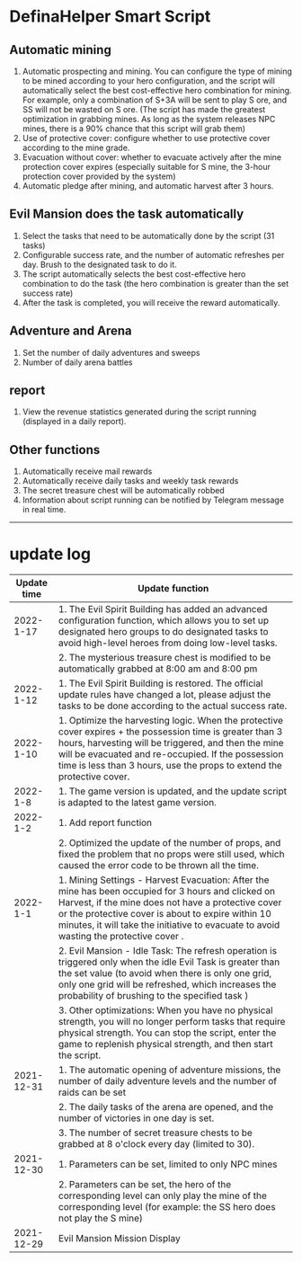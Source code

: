# DefinaHelper Smart Script

## Automatic mining
1. Automatic prospecting and mining. You can configure the type of mining to be mined according to your hero configuration, and the script will automatically select the best cost-effective hero combination for mining. For example, only a combination of S+3A will be sent to play S ore, and SS will not be wasted on S ore. (The script has made the greatest optimization in grabbing mines. As long as the system releases NPC mines, there is a 90% chance that this script will grab them)
2. Use of protective cover: configure whether to use protective cover according to the mine grade.
3. Evacuation without cover: whether to evacuate actively after the mine protection cover expires (especially suitable for S mine, the 3-hour protection cover provided by the system)
4. Automatic pledge after mining, and automatic harvest after 3 hours.

## Evil Mansion does the task automatically
1. Select the tasks that need to be automatically done by the script (31 tasks)
2. Configurable success rate, and the number of automatic refreshes per day. Brush to the designated task to do it.
3. The script automatically selects the best cost-effective hero combination to do the task (the hero combination is greater than the set success rate)
4. After the task is completed, you will receive the reward automatically.

## Adventure and Arena
1. Set the number of daily adventures and sweeps
2. Number of daily arena battles

## report
1. View the revenue statistics generated during the script running (displayed in a daily report).

## Other functions
1. Automatically receive mail rewards
2. Automatically receive daily tasks and weekly task rewards
3. The secret treasure chest will be automatically robbed
4. Information about script running can be notified by Telegram message in real time.



---

# update log
|Update time|Update function
|-|-
|2022-1-17 |1. The Evil Spirit Building has added an advanced configuration function, which allows you to set up designated hero groups to do designated tasks to avoid high-level heroes from doing low-level tasks.
|| 2. The mysterious treasure chest is modified to be automatically grabbed at 8:00 am and 8:00 pm
|2022-1-12 |1. The Evil Spirit Building is restored. The official update rules have changed a lot, please adjust the tasks to be done according to the actual success rate.
|2022-1-10 |1. Optimize the harvesting logic. When the protective cover expires + the possession time is greater than 3 hours, harvesting will be triggered, and then the mine will be evacuated and re-occupied. If the possession time is less than 3 hours, use the props to extend the protective cover.
|2022-1-8 |1. The game version is updated, and the update script is adapted to the latest game version.
|2022-1-2 |1. Add report function
|| 2. Optimized the update of the number of props, and fixed the problem that no props were still used, which caused the error code to be thrown all the time.
|2022-1-1 |1. Mining Settings - Harvest Evacuation: After the mine has been occupied for 3 hours and clicked on Harvest, if the mine does not have a protective cover or the protective cover is about to expire within 10 minutes, it will take the initiative to evacuate to avoid wasting the protective cover .
|| 2. Evil Mansion - Idle Task: The refresh operation is triggered only when the idle Evil Task is greater than the set value (to avoid when there is only one grid, only one grid will be refreshed, which increases the probability of brushing to the specified task )
||3. Other optimizations: When you have no physical strength, you will no longer perform tasks that require physical strength. You can stop the script, enter the game to replenish physical strength, and then start the script.
|2021-12-31 |1. The automatic opening of adventure missions, the number of daily adventure levels and the number of raids can be set
|| 2. The daily tasks of the arena are opened, and the number of victories in one day is set.
||3. The number of secret treasure chests to be grabbed at 8 o'clock every day (limited to 30).
|2021-12-30 |1. Parameters can be set, limited to only NPC mines
|| 2. Parameters can be set, the hero of the corresponding level can only play the mine of the corresponding level (for example: the SS hero does not play the S mine)
|2021-12-29 |Evil Mansion Mission Display